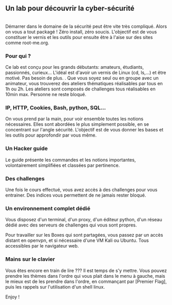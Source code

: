 ## Un lab pour découvrir la cyber-sécurité


</br>
Démarrer dans le domaine de la sécurité peut être vite très compliqué. Alors on vous a tout packagé !
Zéro install, zéro soucis.
L'objectif est de vous constituer le vernis et les outils pour ensuite être à l'aise sur des sites comme root-me.org.


### Pour qui ?

Ce lab est conçu pour les grands débutants: amateurs, étudiants, passionnés, curieux...
L'idéal est d'avoir un vernis de Linux (cd, ls,...) et être motivé. Pas besoin de plus.
.
Que vous soyez seul ou en groupe avec un animateur, vous trouverez des ateliers thématiques réalisables par tous en 1h ou 2h. Les ateliers sont composés de challenges tous réalisables en 10min max.
Personne ne reste bloqué.

### IP, HTTP, Cookies, Bash, python, SQL...

On vous prend par la main, pour voir ensemble toutes les notions nécessaires.
Elles sont abordées le plus simplement possible, en se concentrant sur l'angle sécurité.
L'objectif est de vous donner les bases et les outils pour approfondir par vous même.


### Un Hacker guide

Le guide présente les commandes et les notions importantes, volontairement simplifiées et classées par pertinence.


### Des challenges

Une fois le cours effectué, vous avez accès à des challenges pour vous entrainer.
Des indices vous permettent de ne jamais rester bloqué.


### Un environnement complet dédié


Vous disposez d'un terminal, d'un proxy, d'un éditeur python, d'un réseau dédié avec des serveurs de challenges qui vous sont propres.

Pour travailler sur les Boxes qui sont partagées, vous passez par un accès distant en openvpn, et si nécessaire d'une VM Kali ou Ubuntu. Tous accessibles par le navigateur web.



### Mains sur le clavier

Vous êtes encore en train de lire ???
Il est temps de s'y mettre. Vous pouvez prendre les thèmes dans l'ordre qui vous plait dans le menu à gauche, mais le mieux est de les prendre dans l'ordre, en commançant par [Premier Flag], puis les rappels sur l'utilisation d'un shell linux.

Enjoy !




















